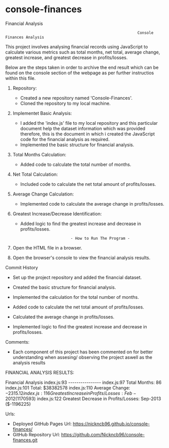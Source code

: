 # console-finances
Financial Analysis


                                                              Console Finances Analysis
                                                                      

This project involves analysing financial records using JavaScript to calculate various metrics such as total months, net total, average change, greatest increase, and greatest decrease in profits/losses.

Below are the steps taken in order to archive the end result which can be found on the console section of the webpage as per further instructios within this file.

1. Repository:

   - Created a new repository named 'Console-Finances'.
   - Cloned the repository to my local machine.

2. Implementet Basic Analysis:

   - I added the 'index.js' file to my local repository and this particular document help the dataset information which was provided  therefore, this is the document in which i created the  JavaScript code for the financial analysis as required.
   - Implemented the basic structure for financial analysis.

3. Total Months Calculation:
   - Added code to calculate the total number of months.

4. Net Total Calculation:
   - Included code to calculate the net total amount of profits/losses.

5. Average Change Calculation:
   - Implemented code to calculate the average change in profits/losses.

6. Greatest Increase/Decrease Identification:
   - Added logic to find the greatest increase and decrease in profits/losses.

                               - How to Run The Program -

1. Open the HTML file in a browser.
2. Open the browser's console to view the financial analysis results.

Commit History

  - Set up the project repository and added the financial dataset.

  - Created the basic structure for financial analysis.

  - Implemented the calculation for the total number of months.

  - Added code to calculate the net total amount of profits/losses.

  - Calculated the average change in profits/losses.

  - Implemented logic to find the greatest increase and decrease in profits/losses.

  Comments: 
  - Each component of this project has been commented on for better understanding when assesing/ observing the project aswell as the analysis results


FINANCIAL ANALYSIS RESULTS:

Financial Analysis
index.js:93 ----------------
index.js:97 Total Months: 86
index.js:101 Total: $38382578
index.js:110 Average Change: $-2315.12
index.js:116 Greatest Increase in Profits/Losses: Feb-2012 ($1170593)
index.js:122 Greatest Decrease in Profits/Losses: Sep-2013 ($-1196225)


Urls: 
- Deployed GitHub Pages Url: https://nickncb96.github.io/console-finances/
- GitHub Repository Url: https://github.com/Nickncb96/console-finances.git